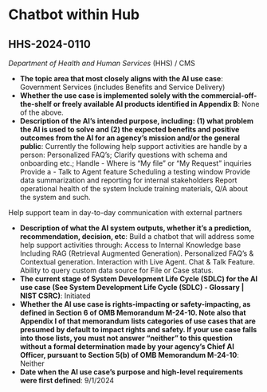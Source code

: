 # Chatbot within Hub
## HHS-2024-0110
_Department of Health and Human Services_ (HHS) / CMS


+ **The topic area that most closely aligns with the AI use case**: Government Services (includes Benefits and Service Delivery)
+ **Whether the use case is implemented solely with the commercial-off-the-shelf or freely available AI products identified in Appendix B**: None of the above.
+ **Description of the AI’s intended purpose, including: (1) what problem the AI is used to solve and (2) the expected benefits and positive outcomes from the AI for an agency’s mission and/or the general public**: Currently the following help support activities are handle by a person:
Personalized FAQ’s; 
Clarify questions with schema and onboarding etc.; 
Handle - Where is “My file” or “My Request” inquiries
Provide a - Talk to Agent feature
Scheduling a testing window
Provide data summarization and reporting for internal stakeholders
Report operational health of the system
Include training materials, Q/A about the system and such.

Help support team in day-to-day communication with external partners
+ **Description of what the AI system outputs, whether it’s a prediction, recommendation, decision, etc**: Build a chatbot that will address some help support activities through:
Access to Internal Knowledge base Including RAG (Retrieval Augmented Generation).
Personalized FAQ’s & Contextual generation.
Interaction with Live Agent.
Chat & Talk Feature.
Ability to query custom data source for File or Case status.
+ **The current stage of System Development Life Cycle (SDLC) for the AI use case (See System Development Life Cycle (SDLC) - Glossary | NIST CSRC)**: Initiated
+ **Whether the AI use case is rights-impacting or safety-impacting, as defined in Section 6 of OMB Memorandum M-24-10. Note also that Appendix I of that memorandum lists categories of use cases that are presumed by default to impact rights and safety. If your use case falls into those lists, you must not answer “neither” to this question without a formal determination made by your agency’s Chief AI Officer, pursuant to Section 5(b) of OMB Memorandum M-24-10**: Neither
+ **Date when the AI use case’s purpose and high-level requirements were first defined**: 9/1/2024